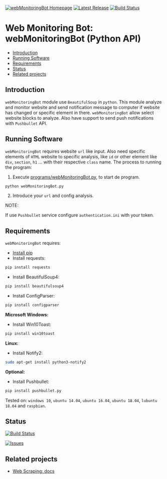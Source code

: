 [![webMonitoringBot Homepage](https://img.shields.io/badge/webMonitoringBot-develop-orange.svg)](https://github.com/davidvelascogarcia/webMonitoringBot/tree/develop/programs) [![Latest Release](https://img.shields.io/github/tag/davidvelascogarcia/webMonitoringBot.svg?label=Latest%20Release)](https://github.com/davidvelascogarcia/webMonitoringBot/tags) [![Build Status](https://travis-ci.org/davidvelascogarcia/webMonitoringBot.svg?branch=develop)](https://travis-ci.org/davidvelascogarcia/webMonitoringBot)

# Web Monitoring Bot: webMonitoringBot (Python API)

- [Introduction](#introduction)
- [Running Software](#running-software)
- [Requirements](#requirements)
- [Status](#status)
- [Related projects](#related-projects)


## Introduction

`webMonitoringBot` module use `BeautifulSoup` in `python`. This module analyze and monitor website and send notification message to computer if website has changed or specific element in there. `webMonitoringBot` allow select website blocks to analyze. Also have support to send push notifications with `Pushbullet` API.


## Running Software

`webMonitoringBot` requires website `url` like input. Also need specific elements of `HTML` website to specific analysis, like `id` or other element like `div`, `section`, `h1` ... with their respective `class` name.
The process to running the program:

1. Execute [programs/webMonitoringBot.py](./programs), to start de program.
```python
python webMonitoringBot.py
```
2. Introduce your `url` and config analysis.

NOTE:

If use `Pushbullet` service configure `authentication.ini` with your token.

## Requirements

`webMonitoringBot` requires:

* [Install pip](https://github.com/roboticslab-uc3m/installation-guides/blob/master/install-pip.md)
* Install requests:

```bash
pip install requests
```
* Install BeautifulSoup4:

```bash
pip install beautifulsoup4
```

* Install ConfigParser:

```bash
pip install configparser
```

**Microsoft Windows:**

* Install Win10Toast:

```bash
pip install win10toast
```

**Linux:**

* Install Notify2:

```bash
sudo apt-get install python3-notify2
```

**Optional:**

* Install Pushbullet:

```bash
pip install pushbullet.py
```

Tested on: `windows 10`, `ubuntu 14.04`, `ubuntu 16.04`, `ubuntu 18.04`, `lubuntu 18.04` and `raspbian`.


## Status

[![Build Status](https://travis-ci.org/davidvelascogarcia/webMonitoringBot.svg?branch=develop)](https://travis-ci.org/davidvelascogarcia/webMonitoringBot)

[![Issues](https://img.shields.io/github/issues/davidvelascogarcia/webMonitoringBot.svg?label=Issues)](https://github.com/davidvelascogarcia/webMonitoringBot/issues)

## Related projects

* [Web Scraping: docs](https://realpython.com/beautiful-soup-web-scraper-python/)

